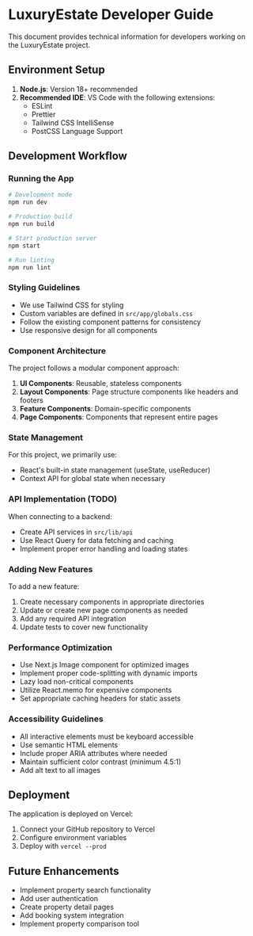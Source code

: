 # LuxuryEstate Developer Guide

This document provides technical information for developers working on the LuxuryEstate project.

## Environment Setup

1. **Node.js**: Version 18+ recommended
2. **Recommended IDE**: VS Code with the following extensions:
   - ESLint
   - Prettier
   - Tailwind CSS IntelliSense
   - PostCSS Language Support

## Development Workflow

### Running the App

```bash
# Development mode
npm run dev

# Production build
npm run build

# Start production server
npm start

# Run linting
npm run lint
```

### Styling Guidelines

- We use Tailwind CSS for styling
- Custom variables are defined in `src/app/globals.css`
- Follow the existing component patterns for consistency
- Use responsive design for all components

### Component Architecture

The project follows a modular component approach:

1. **UI Components**: Reusable, stateless components
2. **Layout Components**: Page structure components like headers and footers
3. **Feature Components**: Domain-specific components
4. **Page Components**: Components that represent entire pages

### State Management

For this project, we primarily use:

- React's built-in state management (useState, useReducer)
- Context API for global state when necessary

### API Implementation (TODO)

When connecting to a backend:

- Create API services in `src/lib/api`
- Use React Query for data fetching and caching
- Implement proper error handling and loading states

### Adding New Features

To add a new feature:

1. Create necessary components in appropriate directories
2. Update or create new page components as needed
3. Add any required API integration
4. Update tests to cover new functionality

### Performance Optimization

- Use Next.js Image component for optimized images
- Implement proper code-splitting with dynamic imports
- Lazy load non-critical components
- Utilize React.memo for expensive components
- Set appropriate caching headers for static assets

### Accessibility Guidelines

- All interactive elements must be keyboard accessible
- Use semantic HTML elements
- Include proper ARIA attributes where needed
- Maintain sufficient color contrast (minimum 4.5:1)
- Add alt text to all images

## Deployment

The application is deployed on Vercel:

1. Connect your GitHub repository to Vercel
2. Configure environment variables
3. Deploy with `vercel --prod`

## Future Enhancements

- Implement property search functionality
- Add user authentication
- Create property detail pages
- Add booking system integration
- Implement property comparison tool
